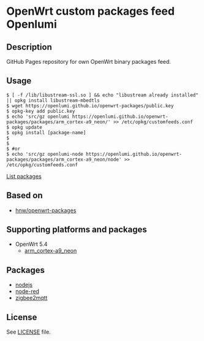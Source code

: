 # OpenWrt custom packages feed Openlumi

## Description

GitHub Pages repository for own OpenWrt binary packages feed.

## Usage

```
$ [ -f /lib/libustream-ssl.so ] && echo "libustream already installed" || opkg install libustream-mbedtls
$ wget https://openlumi.github.io/openwrt-packages/public.key
$ opkg-key add public.key
$ echo 'src/gz openlumi https://openlumi.github.io/openwrt-packages/packages/arm_cortex-a9_neon/' >> /etc/opkg/customfeeds.conf
$ opkg update
$ opkg install [package-name]
$
$
$ #or
$ echo 'src/gz openlumi-node https://openlumi.github.io/openwrt-packages/packages/arm_cortex-a9_neon/node' >> /etc/opkg/customfeeds.conf
```

[List packages](./packages/)


## Based on
* [hnw/openwrt-packages](https://github.com/hnw/openwrt-packages)

## Supporting platforms and packages

* OpenWrt 5.4
  * [arm_cortex-a9_neon](https://github.com/openlumi/openwrt-packages/tree/gh-pages/packages/arm_cortex-a9_neon)
  
## Packages

- [nodejs](https://github.com/openlumi/openwrt-node-packages)
- [node-red](https://github.com/openlumi/openwrt-node-packages)
- [zigbee2mqtt](https://github.com/openlumi/openwrt-node-packages)

## License

See [LICENSE](LICENSE) file.
